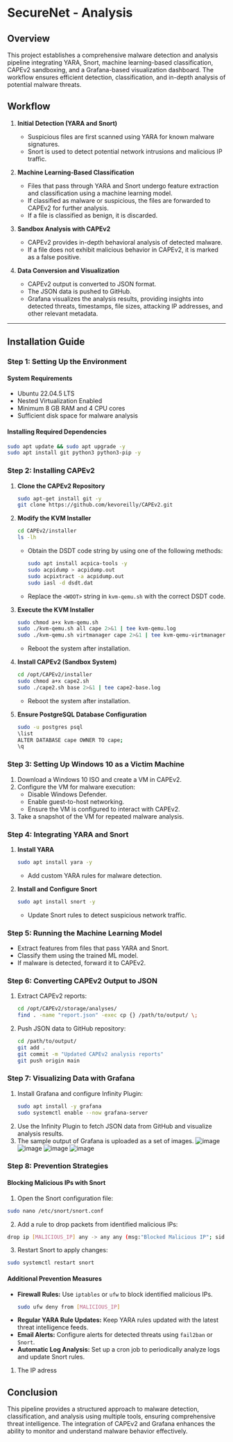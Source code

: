 # SecureNet - Analysis

## Overview
This project establishes a comprehensive malware detection and analysis pipeline integrating YARA, Snort, machine learning-based classification, CAPEv2 sandboxing, and a Grafana-based visualization dashboard. The workflow ensures efficient detection, classification, and in-depth analysis of potential malware threats.

## Workflow
1. **Initial Detection (YARA and Snort)**
   - Suspicious files are first scanned using YARA for known malware signatures.
   - Snort is used to detect potential network intrusions and malicious IP traffic.
   
2. **Machine Learning-Based Classification**
   - Files that pass through YARA and Snort undergo feature extraction and classification using a machine learning model.
   - If classified as malware or suspicious, the files are forwarded to CAPEv2 for further analysis.
   - If a file is classified as benign, it is discarded.
   
3. **Sandbox Analysis with CAPEv2**
   - CAPEv2 provides in-depth behavioral analysis of detected malware.
   - If a file does not exhibit malicious behavior in CAPEv2, it is marked as a false positive.
   
4. **Data Conversion and Visualization**
   - CAPEv2 output is converted to JSON format.
   - The JSON data is pushed to GitHub.
   - Grafana visualizes the analysis results, providing insights into detected threats, timestamps, file sizes, attacking IP addresses, and other relevant metadata.

---

## Installation Guide

### Step 1: Setting Up the Environment
#### System Requirements
- Ubuntu 22.04.5 LTS
- Nested Virtualization Enabled
- Minimum 8 GB RAM and 4 CPU cores
- Sufficient disk space for malware analysis

#### Installing Required Dependencies
```bash
sudo apt update && sudo apt upgrade -y
sudo apt install git python3 python3-pip -y
```

### Step 2: Installing CAPEv2
1. **Clone the CAPEv2 Repository**
   ```bash
   sudo apt-get install git -y
   git clone https://github.com/kevoreilly/CAPEv2.git
   ```

2. **Modify the KVM Installer**
   ```bash
   cd CAPEv2/installer
   ls -lh
   ```
   - Obtain the DSDT code string by using one of the following methods:
     ```bash
     sudo apt install acpica-tools -y
     sudo acpidump > acpidump.out
     sudo acpixtract -a acpidump.out
     sudo iasl -d dsdt.dat
     ```
   - Replace the `<WOOT>` string in `kvm-qemu.sh` with the correct DSDT code.

3. **Execute the KVM Installer**
   ```bash
   sudo chmod a+x kvm-qemu.sh
   sudo ./kvm-qemu.sh all cape 2>&1 | tee kvm-qemu.log
   sudo ./kvm-qemu.sh virtmanager cape 2>&1 | tee kvm-qemu-virtmanager.log
   ```
   - Reboot the system after installation.

4. **Install CAPEv2 (Sandbox System)**
   ```bash
   cd /opt/CAPEv2/installer
   sudo chmod a+x cape2.sh
   sudo ./cape2.sh base 2>&1 | tee cape2-base.log
   ```
   - Reboot the system after installation.

5. **Ensure PostgreSQL Database Configuration**
   ```bash
   sudo -u postgres psql
   \list
   ALTER DATABASE cape OWNER TO cape;
   \q
   ```

### Step 3: Setting Up Windows 10 as a Victim Machine
1. Download a Windows 10 ISO and create a VM in CAPEv2.
2. Configure the VM for malware execution:
   - Disable Windows Defender.
   - Enable guest-to-host networking.
   - Ensure the VM is configured to interact with CAPEv2.
3. Take a snapshot of the VM for repeated malware analysis.

### Step 4: Integrating YARA and Snort
1. **Install YARA**
   ```bash
   sudo apt install yara -y
   ```
   - Add custom YARA rules for malware detection.

2. **Install and Configure Snort**
   ```bash
   sudo apt install snort -y
   ```
   - Update Snort rules to detect suspicious network traffic.

### Step 5: Running the Machine Learning Model
- Extract features from files that pass YARA and Snort.
- Classify them using the trained ML model.
- If malware is detected, forward it to CAPEv2.

### Step 6: Converting CAPEv2 Output to JSON
1. Extract CAPEv2 reports:
   ```bash
   cd /opt/CAPEv2/storage/analyses/
   find . -name "report.json" -exec cp {} /path/to/output/ \;
   ```
2. Push JSON data to GitHub repository:
   ```bash
   cd /path/to/output/
   git add .
   git commit -m "Updated CAPEv2 analysis reports"
   git push origin main
   ```

### Step 7: Visualizing Data with Grafana
1. Install Grafana and configure Infinity Plugin:
   ```bash
   sudo apt install -y grafana
   sudo systemctl enable --now grafana-server
   ```
2. Use the Infinity Plugin to fetch JSON data from GitHub and visualize analysis results.
3. The sample output of Grafana is uploaded as a set of images.
![image](Images/testimage.jpeg)
![image](Images/testimage2.jpeg)
![image](Images/testimage3.jpeg)
![image](Images/testimage4.jpeg)

### Step 8: Prevention Strategies
#### Blocking Malicious IPs with Snort
1. Open the Snort configuration file:
```bash
sudo nano /etc/snort/snort.conf
```
2. Add a rule to drop packets from identified malicious IPs:
```bash
drop ip [MALICIOUS_IP] any -> any any (msg:"Blocked Malicious IP"; sid:1000001;)
```
3. Restart Snort to apply changes:
```bash
sudo systemctl restart snort
```

#### Additional Prevention Measures
- **Firewall Rules:** Use `iptables` or `ufw` to block identified malicious IPs.
  ```bash
  sudo ufw deny from [MALICIOUS_IP]
  ```
- **Regular YARA Rule Updates:** Keep YARA rules updated with the latest threat intelligence feeds.
- **Email Alerts:** Configure alerts for detected threats using `fail2ban` or `Snort`.
- **Automatic Log Analysis:** Set up a cron job to periodically analyze logs and update Snort rules.

1. The IP adress
## Conclusion
This pipeline provides a structured approach to malware detection, classification, and analysis using multiple tools, ensuring comprehensive threat intelligence. The integration of CAPEv2 and Grafana enhances the ability to monitor and understand malware behavior effectively.


